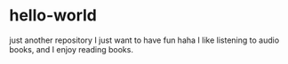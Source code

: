 # hello-world
just another repository
I just want to have fun haha
I like listening to audio books, and I enjoy reading books.
